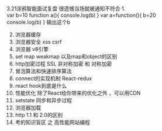 3.21涂鸦智能面试复盘 很遗憾当场就被通知不符合
1.  
var b=10
function a(){
    console.log(b)
}
var a=function(){
    b=20
    console.log(b)
}
输出这个b

2.  浏览器缓存
3.  浏览器安全 xss csrf
4.  浏览器 v8引擎
5.  set map weakmap 以及map和object的区别
6.  http加密过程 SSL 非对称加密 和 对称加密
7.  冒泡算法和快速排序算法
8.  connect的实现机制 React-redux 
9.  react hook到底是什么
10. 性能优化 除了React给你带来的优化之外 ，可以用CDN
11. setstate 同步和异步过程
12. 浏览器加载
13. http 1.1 和 2.0的区别
14. 考的知识盲区 之 高性能网站编程
